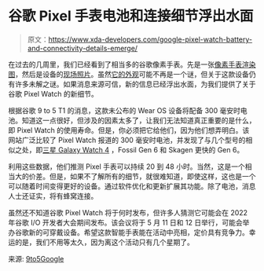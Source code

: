 # 谷歌 Pixel 手表电池和连接细节浮出水面

> 原文：<https://www.xda-developers.com/google-pixel-watch-battery-and-connectivity-details-emerge/>

在过去的几周里，我们已经看到了相当多的谷歌像素手表。先是一张[像素手表渲染图](https://www.xda-developers.com/google-pixel-watch-render-leaks-rohan/)，然后是设备的[现场照片](https://www.xda-developers.com/real-world-images-google-pixel-watch-leak/)。虽然[它的外观](https://www.xda-developers.com/pixel-watch-more-details-leak/)可能不再是一个谜，但关于这款设备仍有许多未解之谜。如果消息来源可信，新的信息已经浮出水面，为我们提供了关于谷歌 Pixel Watch 的新细节。

根据谷歌 9 to 5 T1 的消息，这款未公布的 Wear OS 设备将配备 300 毫安时电池。知道这一点很好，但涉及的因素太多了，让我们无法知道真正重要的是什么，即 Pixel Watch 的使用寿命。但是，你必须把它给他们，因为他们想弄明白。该网站广泛比较了 Pixel Watch 报道的 300 毫安时电池，并发现了与几个型号的相似之处，即[三星 Galaxy Watch 4](https://www.xda-developers.com/samsung-galaxy-watch-4/) ，Fossil Gen 6 和 Skagen 更快的 Gen 6。

利用这些数据，他们推测 Pixel 手表可以持续 20 到 48 小时。当然，这是一个相当大的价差。但是，如果不了解所有的细节，就很难知道，即使这样，这也是一个可以随着时间变得更好的设备。通过软件优化和更新扩展其功能。除了电池，消息人士还证实，将有蜂窝连接。

虽然还不知道谷歌 Pixel Watch 将于何时发布，但许多人猜测它可能会在 2022 年谷歌 I/O 开发者大会期间发布。该会议将于 5 月 11 日和 12 日举行，可能会举办谷歌新的可穿戴设备。希望这款智能手表能在活动中亮相，定价具有竞争力。幸运的是，我们不用等太久，因为离这个活动只有几个星期了。

来源: [9to5Google](https://9to5google.com/2022/04/29/google-pixel-watch-battery-cellular/)